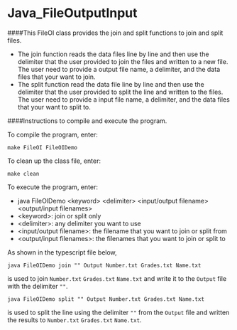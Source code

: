 Java_FileOutputInput
====================

####This FileOI class provides the join and split functions to join and split files.

*  The join function reads the data files line by line and then use the delimiter that the user provided to join the files and written to a new file. The user need to provide a output file name, a delimiter, and the data files that your want to join.
*  The split function read the data file line by line and then use the delimiter that the user provided to split the line and written to the files. The user need to provide a input file name, a delimiter, and the data files that your want to split to.

####Instructions to compile and execute the program.

To compile the program, enter:
```
make FileOI FileOIDemo
```
To clean up the class file, enter:
```
make clean
```
To execute the program, enter:
*  java FileOIDemo &lt;keyword&gt; &lt;delimiter&gt; &lt;input/output filename&gt; &lt;output/input filenames&gt;
  *  &lt;keyword&gt;: join or split only
  *  &lt;delimiter&gt;: any delimiter you want to use
  *  &lt;input/output filename&gt;: the filename that you want to join or split from
  *  &lt;output/input filenames&gt;: the filenames that you want to join or split to

As shown in the typescript file below,
```
java FileOIDemo join "" Output Number.txt Grades.txt Name.txt
```
is used to join ```Number.txt``` ```Grades.txt``` ```Name.txt``` and write it to the ```Output``` file with the delimiter ```""```.
```
java FileOIDemo split "" Output Number.txt Grades.txt Name.txt
```
is used to split the line using the delimiter ```""``` from the ```Output``` file and written the results to ```Number.txt``` ```Grades.txt``` ```Name.txt```.
